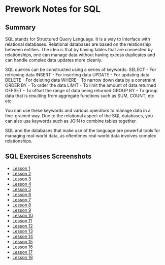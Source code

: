 # Prework Notes for SQL

## Summary
SQL stands for Structured Query Language. It is a way to interface with relational databases. Relational databases are based on the relationship between entities. The idea is that by having tables that are connected by relationships, one can manage data without having excess duplicates and can handle complex data updates more cleanly. 

SQL queries can be constructed using a series of keywords:
SELECT - For retrieving data
INSERT - For inserting data
UPDATE - For updating data
DELETE - For deleting data
WHERE - To narrow down data by a constraint
ORDER BY - To order the data
LIMIT - To limit the amount of data returned
OFFSET - To offset the range of data being returned
GROUP BY - To group data that is resulting from aggregate functions such as SUM, COUNT, etc
etc

You can use these keywords and various operators to manage data in a fine-grained way. Due to the relational aspect of the SQL databases, you can also use keywords such as JOIN to combine tables together.

SQL and the databases that make use of the language are powerful tools for managing real-world data, as oftentimes real-world data involves complex relationships.

## SQL Exercises Screenshots
* [Lesson 1](./SQL/Lesson1.png)
* [Lesson 2](./SQL/Lesson2.png)
* [Lesson 3](./SQL/Lesson3.png)
* [Lesson 4](./SQL/Lesson4.png)
* [Lesson 5](./SQL/Lesson5.png)
* [Lesson 6](./SQL/Lesson6.png)
* [Lesson 7](./SQL/Lesson7.png)
* [Lesson 8](./SQL/Lesson8.png)
* [Lesson 9](./SQL/Lesson9.png)
* [Lesson 10](./SQL/Lesson10.png)
* [Lesson 11](./SQL/Lesson11.png)
* [Lesson 12](./SQL/Lesson12.png)
* [Lesson 13](./SQL/Lesson13.png)
* [Lesson 14](./SQL/Lesson14.png)
* [Lesson 15](./SQL/Lesson15.png)
* [Lesson 16](./SQL/Lesson16.png)
* [Lesson 17](./SQL/Lesson17.png)
* [Lesson 18](./SQL/Lesson18.png)
